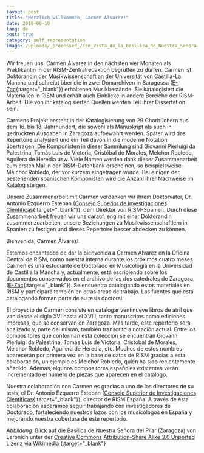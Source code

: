 ```yaml
---
layout: post
title: "Herzlich willkommen, Carmen Álvarez!"
date: 2019-09-19
lang: de
post: true
category: self_representation
image: /uploads/_processed_/csm_Vista_de_la_basilica_de_Nuestra_Senora_del_Pilar_en_Zaragoza_0ddb98150c.jpg
---
```



Wir freuen uns, Carmen Álvarez in den nächsten vier Monaten als Praktikantin in der RISM-Zentralredaktion begrüßen zu dürfen. Carmen ist Doktorandin der Musikwissenschaft an der Universität von Castilla-La Mancha und schreibt über die in zwei Domarchiven in Saragossa ([E-Zac](https://opac.rism.info/search?View=rism&siglum=E-Zac){:target="_blank"}) erhaltenen Musikbestände. Sie katalogisiert die Materialien in RISM und erhält auch Einblicke in andere Bereiche der RISM-Arbeit. Die von ihr katalogisierten Quellen werden Teil ihrer Dissertation sein.

Carmens Projekt besteht in der Katalogisierung von 29 Chorbüchern aus dem 16. bis 18. Jahrhundert, die sowohl als Manuskript als auch in gedruckten Ausgaben in Zaragoza aufbewahrt werden. Später wird das Repertoire analysiert und ein Teil davon in die moderne Notation übertragen. Die Komponisten in dieser Sammlung sind Giovanni Pierluigi da Palestrina, Tomás Luis de Victoria, Cristóbal de Morales, Melchor Robledo, Aguilera de Heredia usw. Viele Namen werden dank dieser Zusammenarbeit zum ersten Mal in der RISM-Datenbank erscheinen, so beispielsweise Melchor Robledo, der vor kurzem eingetragen wurde. Bei einigen der bestehenden spanischen Komponisten wird die Anzahl ihrer Nachweise im Katalog steigen.

Unsere Zusammenarbeit mit Carmen verdanken wir ihrem Doktorvater, Dr. Antonio Ezquerro Esteban ([Consejo Superior de Investigaciones Científicas](https://www.imf.csic.es/index.php/musicologia){:target="_blank"}), dem Direktor von RISM-Spanien. Durch diese Zusammenarbeit freuen wir uns darauf, eng mit einer Doktorandin zusammenzuarbeiten, unsere Beziehungen zu Musikwissenschaftlern in Spanien zu festigen und dieses Repertoire besser abdecken zu können.



Bienvenida, Carmen Álvarez!

Estamos encantados de dar la bienvenida a Carmen Álvarez en la Oficina Central de RISM, como nuestra interna durante los próximos cuatro meses. Carmen es una estudiante de Doctorado en Musicología en la Universidad de Castilla la Mancha y, actualmente, está escribiendo sobre los documentos conservados en el archivo de las dos catedrales de Zaragoza ([E-Zac](https://opac.rism.info/search?View=rism&siglum=E-Zac){:target="_blank"}). Se encuentra catalogando estos materiales en RISM y participará también en otras areas de trabajo. Las fuentes que está catalogando forman parte de su tesis doctoral.

El proyecto de Carmen consiste en catalogar ventinueve libros de atril que van desde el siglo XVI hasta el XVIII, tanto manuscritos como ediciones impresas, que se conservan en Zaragoza. Más tarde, este repertorio será analizado y, parte del mismo, también transcrito a notación actual. Entre los compositores que conforman esta colección se encuentran Giovanni Pierluigi da Palestrina, Tomás Luis de Victoria, Cristóbal de Morales, Melchor Robledo, Aguilera de Heredia, etc. Muchos de estos nombres aparecerán por primera vez en la base de datos de RISM gracias a esta colaboración, un ejemplo es Melchor Robledo, quién ha sido recientemente añadido. Además, algunos compositores españoles existentes verán incrementado el número de piezas que aparecen en el catálogo.

Nuestra colaboración con Carmen es gracias a uno de los directores de su tesis, el Dr. Antonio Ezquerro Esteban ([Consejo Superior de Investigaciones Científicas](https://www.imf.csic.es/index.php/musicologia){:target="_blank"}), director de RISM España. A través de esta colaboración esperamos seguir trabajando con investigadores de Doctorado, fortaleciendo nuestros lazos con los musicólogos en España y mejorando nuestra cobertura de este repertorio.



_Abbildung_: Blick auf die Basílica de Nuestra Señora del Pilar (Zaragoza) von Leronich unter der [Creative Commons](https://en.wikipedia.org/wiki/en:Creative_Commons) [Attribution-Share Alike 3.0 Unported](https://creativecommons.org/licenses/by-sa/3.0/deed.en) Lizenz via [Wikimedia
](https://commons.wikimedia.org/wiki/File:Vista_de_la_bas%C3%ADlica_de_Nuestra_Se%C3%B1ora_del_Pilar,_en_Zaragoza.jpg){:target="_blank"}



<script type="text/javascript">var switchTo5x=true;</script><script type="text/javascript" src="http://w.sharethis.com/button/buttons.js"></script><script type="text/javascript">stLight.options({publisher: "9b601438-1ce1-49d8-bfd7-9cff5df54c17", doNotHash: false, doNotCopy: false, hashAddressBar: false});</script>